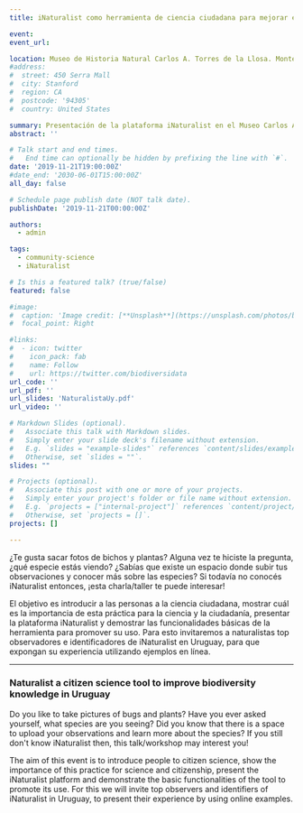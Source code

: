 ```yaml
---
title: iNaturalist como herramienta de ciencia ciudadana para mejorar el conocimiento de la biodiversidad en el Uruguay

event:
event_url:

location: Museo de Historia Natural Carlos A. Torres de la Llosa. Montevideo, Uruguay
#address:
#  street: 450 Serra Mall
#  city: Stanford
#  region: CA
#  postcode: '94305'
#  country: United States

summary: Presentación de la plataforma iNaturalist en el Museo Carlos A. Torres de la Llosa
abstract: ''

# Talk start and end times.
#   End time can optionally be hidden by prefixing the line with `#`.
date: '2019-11-21T19:00:00Z'
#date_end: '2030-06-01T15:00:00Z'
all_day: false

# Schedule page publish date (NOT talk date).
publishDate: '2019-11-21T00:00:00Z'

authors:
  - admin

tags:
  - community-science
  - iNaturalist

# Is this a featured talk? (true/false)
featured: false

#image:
#  caption: 'Image credit: [**Unsplash**](https://unsplash.com/photos/bzdhc5b3Bxs)'
#  focal_point: Right

#links:
#  - icon: twitter
#    icon_pack: fab
#    name: Follow
#    url: https://twitter.com/biodiversidata
url_code: ''
url_pdf: ''
url_slides: 'NaturalistaUy.pdf'
url_video: ''

# Markdown Slides (optional).
#   Associate this talk with Markdown slides.
#   Simply enter your slide deck's filename without extension.
#   E.g. `slides = "example-slides"` references `content/slides/example-slides.md`.
#   Otherwise, set `slides = ""`.
slides: ""

# Projects (optional).
#   Associate this post with one or more of your projects.
#   Simply enter your project's folder or file name without extension.
#   E.g. `projects = ["internal-project"]` references `content/project/deep-learning/index.md`.
#   Otherwise, set `projects = []`.
projects: []

---
```


¿Te gusta sacar fotos de bichos y plantas? Alguna vez te hiciste la pregunta, ¿qué especie estás viendo? ¿Sabías que existe un espacio donde subir tus observaciones y conocer más sobre las especies? Si todavía no conocés iNaturalist entonces, ¡esta charla/taller te puede interesar!  

El objetivo es introducir a las personas a la ciencia ciudadana, mostrar cuál es la importancia de esta práctica para la ciencia y la ciudadanía, presentar la plataforma iNaturalist y demostrar las funcionalidades básicas de la herramienta para promover su uso. Para esto invitaremos a naturalistas top observadores e identificadores de iNaturalist en Uruguay, para que expongan su experiencia utilizando ejemplos en línea.  

---

### Naturalist a citizen science tool to improve biodiversity knowledge in Uruguay

Do you like to take pictures of bugs and plants? Have you ever asked yourself, what species are you seeing? Did you know that there is a space to upload your observations and learn more about the species? If you still don't know iNaturalist then, this talk/workshop may interest you!  

The aim of this event is to introduce people to citizen science, show the importance of this practice for science and citizenship, present the iNaturalist platform and demonstrate the basic functionalities of the tool to promote its use. For this we will invite top observers and identifiers of iNaturalist in Uruguay, to present their experience by using online examples.  

